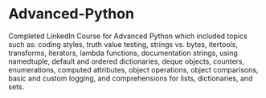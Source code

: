 # Advanced-Python
Completed LinkedIn Course for Advanced Python which included topics such as: coding styles, truth value testing, strings vs. bytes, itertools, transforms, iterators, lambda functions, documentation strings, using namedtuple, default and ordered dictionaries, deque objects, counters, enumerations, computed attributes, object operations, object comparisons, basic and custom logging, and comprehensions for lists, dictionaries, and sets.
